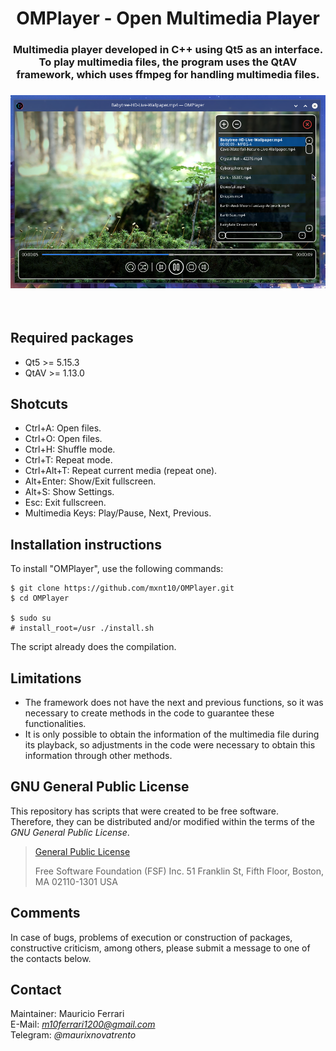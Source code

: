 <html lang="">
    <body>
        <h1 align="center">
            OMPlayer - Open Multimedia Player
        </h1>
        <h3 align="center">
            Multimedia player developed in C++ using Qt5 as an interface.
            To play multimedia files, the program uses the QtAV framework,
            which uses ffmpeg for handling multimedia files.
        </h3>
        <h3 align="center">
            <a><img src="https://raw.githubusercontent.com/mxnt10/OMPlayer/master/preview/preview.png" alt=""></a>
        </h3><br/>
    </body>
</html>

## Required packages

- Qt5 >= 5.15.3
- QtAV >= 1.13.0

## Shotcuts

- Ctrl+A: Open files.
- Ctrl+O: Open files.
- Ctrl+H: Shuffle mode.
- Ctrl+T: Repeat mode.
- Ctrl+Alt+T: Repeat current media (repeat one).
- Alt+Enter: Show/Exit fullscreen.
- Alt+S: Show Settings.
- Esc: Exit fullscreen.
- Multimedia Keys: Play/Pause, Next, Previous.

## Installation instructions

To install "OMPlayer", use the following commands:
```
$ git clone https://github.com/mxnt10/OMPlayer.git
$ cd OMPlayer

$ sudo su
# install_root=/usr ./install.sh
```
The script already does the compilation.

## Limitations

- The framework does not have the next and previous functions,
so it was necessary to create methods in the code to guarantee these functionalities.
- It is only possible to obtain the information of the multimedia file during its playback,
so adjustments in the code were necessary to obtain this information through other methods.

## GNU General Public License

This repository has scripts that were created to be free software.<br/>
Therefore, they can be distributed and/or modified within the terms of the *GNU General Public License*.

>[General Public License](https://pt.wikipedia.org/wiki/GNU_General_Public_License)
>
>Free Software Foundation (FSF) Inc. 51 Franklin St, Fifth Floor, Boston, MA 02110-1301 USA

## Comments

In case of bugs, problems of execution or construction of packages, constructive criticism, among others,
please submit a message to one of the contacts below.

## Contact

Maintainer: Mauricio Ferrari<br/>
E-Mail: *m10ferrari1200@gmail.com*<br/>
Telegram: *@maurixnovatrento*<br/>
